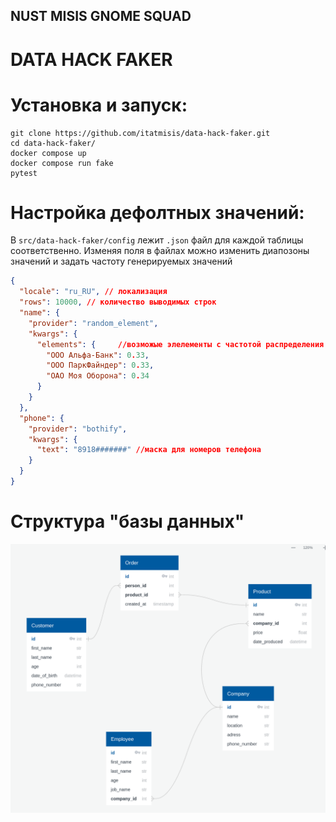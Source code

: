 NUST MISIS GNOME SQUAD
----------------------
DATA HACK FAKER
===============

# Установка и запуск:  #
```shell
git clone https://github.com/itatmisis/data-hack-faker.git
cd data-hack-faker/
docker compose up
docker compose run fake
pytest
```
# Настройка дефолтных значений:  #
В `src/data-hack-faker/config` лежит `.json` файл для каждой таблицы соответственно. Изменяя поля в файлах можно изменить диапозоны значений и задать частоту генерируемых значений
```json
{
  "locale": "ru_RU", // локализация
  "rows": 10000, // количество выводимых строк
  "name": {
    "provider": "random_element",
    "kwargs": {
      "elements": {     //возможые элелементы с частотой распределения
        "ООО Альфа-Банк": 0.33,
        "ООО ПаркФайндер": 0.33,
        "ОАО Моя Оборона": 0.34
      }
    }
  },
  "phone": {
    "provider": "bothify",
    "kwargs": {
      "text": "8918#######" //маска для номеров телефона
    }
  }
}
```
# Структура "базы данных" #
![Image](dbstructure.png)
